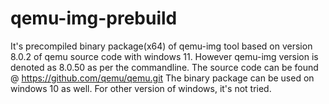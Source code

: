 # qemu-img-prebuild
It's precompiled binary package(x64) of qemu-img tool based on version 8.0.2 of qemu source code with windows 11. However qemu-img version is denoted as 8.0.50 as per the commandline. The source code can be found @ https://github.com/qemu/qemu.git
The binary package can be used on windows 10 as well. For other version of windows, it's not tried.
